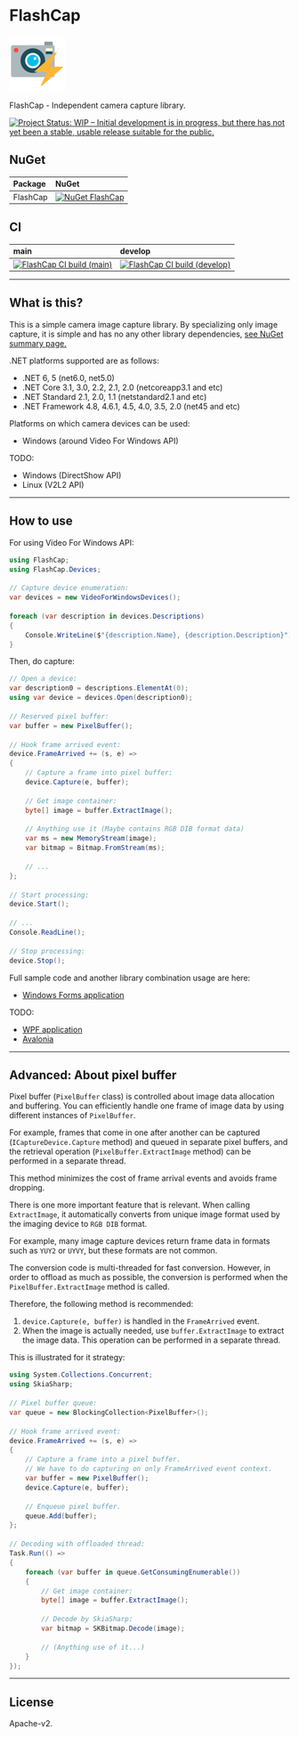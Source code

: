 # FlashCap

![FlashCap](Images/FlashCap.100.png)

FlashCap - Independent camera capture library.

[![Project Status: WIP – Initial development is in progress, but there has not yet been a stable, usable release suitable for the public.](https://www.repostatus.org/badges/latest/wip.svg)](https://www.repostatus.org/#wip)

## NuGet

|Package|NuGet|
|:--|:--|
|FlashCap|[![NuGet FlashCap](https://img.shields.io/nuget/v/FlashCap.svg?style=flat)](https://www.nuget.org/packages/FlashCap)|

## CI

|main|develop|
|:--|:--|
|[![FlashCap CI build (main)](https://github.com/kekyo/FlashCap/workflows/.NET/badge.svg?branch=main)](https://github.com/kekyo/FlashCap/actions?query=branch%3Amain)|[![FlashCap CI build (develop)](https://github.com/kekyo/FlashCap/workflows/.NET/badge.svg?branch=develop)](https://github.com/kekyo/FlashCap/actions?query=branch%3Adevelop)|

---

## What is this?

This is a simple camera image capture library.
By specializing only image capture, it is simple and has no any other library dependencies, [see NuGet summary page.](https://www.nuget.org/packages/FlashCap)

.NET platforms supported are as follows:

* .NET 6, 5 (net6.0, net5.0)
* .NET Core 3.1, 3.0, 2.2, 2.1, 2.0 (netcoreapp3.1 and etc)
* .NET Standard 2.1, 2.0, 1.1 (netstandard2.1 and etc)
* .NET Framework 4.8, 4.6.1, 4.5, 4.0, 3.5, 2.0 (net45 and etc)

Platforms on which camera devices can be used:

* Windows (around Video For Windows API)

TODO:

* Windows (DirectShow API)
* Linux (V2L2 API)

---

## How to use

For using Video For Windows API:

```csharp
using FlashCap;
using FlashCap.Devices;

// Capture device enumeration:
var devices = new VideoForWindowsDevices();

foreach (var description in devices.Descriptions)
{
    Console.WriteLine($"{description.Name}, {description.Description}");
}
```

Then, do capture:

```csharp
// Open a device:
var description0 = descriptions.ElementAt(0);
using var device = devices.Open(description0);

// Reserved pixel buffer:
var buffer = new PixelBuffer();

// Hook frame arrived event:
device.FrameArrived += (s, e) =>
{
    // Capture a frame into pixel buffer:
    device.Capture(e, buffer);

    // Get image container:
    byte[] image = buffer.ExtractImage();

    // Anything use it (Maybe contains RGB DIB format data)
    var ms = new MemoryStream(image);
    var bitmap = Bitmap.FromStream(ms);

    // ...
};

// Start processing:
device.Start();

// ...
Console.ReadLine();

// Stop processing:
device.Stop();
```

Full sample code and another library combination usage are here:

* [Windows Forms application](samples/FlashCap.WindowsForms/)

TODO:

* [WPF application](samples/FlashCap.WPF/)
* [Avalonia](samples/FlashCap.Avalonia/)

---

## Advanced: About pixel buffer

Pixel buffer (`PixelBuffer` class) is controlled about
image data allocation and buffering.
You can efficiently handle one frame of image data
by using different instances of `PixelBuffer`.

For example, frames that come in one after another can be captured
(`ICaptureDevice.Capture` method) and queued in separate pixel buffers,
and the retrieval operation (`PixelBuffer.ExtractImage` method)
can be performed in a separate thread.

This method minimizes the cost of frame arrival events and avoids frame dropping.

There is one more important feature that is relevant.
When calling `ExtractImage`, it automatically converts from unique image format
used by the imaging device to `RGB DIB` format.

For example, many image capture devices return frame data in
formats such as `YUY2` or `UYVY`, but these formats are not common.

The conversion code is multi-threaded for fast conversion.
However, in order to offload as much as possible,
the conversion is performed when the `PixelBuffer.ExtractImage` method is called.

Therefore, the following method is recommended:

1. `device.Capture(e, buffer)` is handled in the `FrameArrived` event.
2. When the image is actually needed, use `buffer.ExtractImage` to extract the image data.
This operation can be performed in a separate thread.

This is illustrated for it strategy:

```csharp
using System.Collections.Concurrent;
using SkiaSharp;

// Pixel buffer queue:
var queue = new BlockingCollection<PixelBuffer>();

// Hook frame arrived event:
device.FrameArrived += (s, e) =>
{
    // Capture a frame into a pixel buffer.
    // We have to do capturing on only FrameArrived event context.
    var buffer = new PixelBuffer();
    device.Capture(e, buffer);

    // Enqueue pixel buffer.
    queue.Add(buffer);
};

// Decoding with offloaded thread:
Task.Run(() =>
{
    foreach (var buffer in queue.GetConsumingEnumerable())
    {
        // Get image container:
        byte[] image = buffer.ExtractImage();

        // Decode by SkiaSharp:
        var bitmap = SKBitmap.Decode(image);

        // (Anything use of it...)
    }
});
```

---

## License

Apache-v2.

